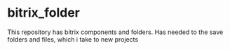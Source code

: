 # bitrix_folder
This repository has bitrix components and folders.
Has needed to the save folders and files, which i take to new projects
